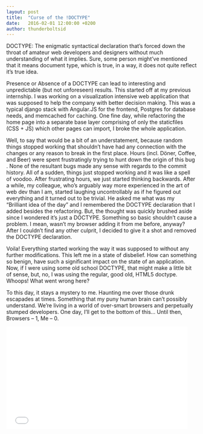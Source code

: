 ```yaml
---
layout: post
title:  "Curse of the !DOCTYPE"
date:   2016-02-01 12:00:00 +0200
author: thunderboltsid
---
```

DOCTYPE: The enigmatic syntactical declaration that’s forced down the throat of amateur web developers and designers without much understanding of what it implies. Sure, some person might’ve mentioned that it means document type, which is true, in a way, it does not quite reflect it’s true idea.

Presence or Absence of a DOCTYPE can lead to interesting and unpredictable (but not unforeseen) results. This started off at my previous internship. I was working on a visualization intensive web application that was supposed to help the company with better decision making. This was a typical django stack  with Angular.JS for the frontend, Postgres for database needs, and memcached for caching. One fine day, while refactoring the home page into a separate base layer  comprising of only the staticfiles (CSS + JS) which other pages can import, I broke the whole application.

Well, to say that would be a bit of an understatement, because random things stopped working that shouldn’t have had any connection with the changes or any reason to break in the first place. Hours (incl. Döner, Coffee, and Beer) were spent frustratingly trying to hunt down the origin of this bug . None of the resultant bugs made any sense with regards to the commit history. All of a sudden, things just stopped working and it was like a spell of voodoo. After frustrating hours, we just started thinking backwards. After a while, my colleague, who’s arguably way more experienced in the art of web dev than I am, started laughing uncontrollably as if he figured out everything and it turned out to be trivial. He asked me what was my “Brilliant idea of the day” and I remembered the DOCTYPE declaration that I added besides the refactoring. But, the thought was quickly brushed aside since I wondered it’s just a DOCTYPE. Something so basic shouldn’t cause a problem. I mean, wasn’t my browser adding it from me before, anyway? After I couldn’t find any other culprit, I decided to give it a shot and removed the DOCTYPE declaration.

Voila! Everything started working the way it was supposed to without any further modifications. This left me in a state of disbelief. How can something so benign, have such a significant impact on the state of an application. Now, if I were using some old school DOCTYPE, that might make a little bit of sense, but, no, I was using the regular, good old, HTML5 doctype. Whoops! What went wrong here?

To this day, it stays a mystery to me. Haunting me over those drunk escapades at times. Something that my puny human brain can’t possibly understand. We’re living in a world of over-smart browsers and perpetually stumped developers. One day, I’ll get to the bottom of this… Until then, Browsers – 1, Me – 0.

<iframe src="//giphy.com/embed/11kEuHSQAXXiGQ?html5=true" width="480" height="270" frameborder="0"></iframe>
